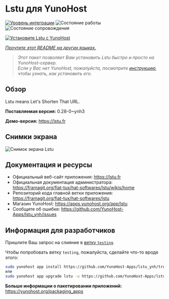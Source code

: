 <!--
Важно: этот README был автоматически сгенерирован <https://github.com/YunoHost/apps/tree/master/tools/readme_generator>
Он НЕ ДОЛЖЕН редактироваться вручную.
-->

# Lstu для YunoHost

[![Уровень интеграции](https://apps.yunohost.org/badge/integration/lstu)](https://ci-apps.yunohost.org/ci/apps/lstu/)
![Состояние работы](https://apps.yunohost.org/badge/state/lstu)
![Состояние сопровождения](https://apps.yunohost.org/badge/maintained/lstu)

[![Установите Lstu с YunoHost](https://install-app.yunohost.org/install-with-yunohost.svg)](https://install-app.yunohost.org/?app=lstu)

*[Прочтите этот README на других языках.](./ALL_README.md)*

> *Этот пакет позволяет Вам установить Lstu быстро и просто на YunoHost-сервер.*  
> *Если у Вас нет YunoHost, пожалуйста, посмотрите [инструкцию](https://yunohost.org/install), чтобы узнать, как установить его.*

## Обзор

Lstu means Let's Shorten That URL.


**Поставляемая версия:** 0.28-0~ynh3

**Демо-версия:** <https://lstu.fr>

## Снимки экрана

![Снимок экрана Lstu](./doc/screenshots/LSTU_screenshot.png)

## Документация и ресурсы

- Официальный веб-сайт приложения: <https://lstu.fr>
- Официальная документация администратора: <https://framagit.org/fiat-tux/hat-softwares/lstu/wikis/home>
- Репозиторий кода главной ветки приложения: <https://framagit.org/fiat-tux/hat-softwares/lstu>
- Магазин YunoHost: <https://apps.yunohost.org/app/lstu>
- Сообщите об ошибке: <https://github.com/YunoHost-Apps/lstu_ynh/issues>

## Информация для разработчиков

Пришлите Ваш запрос на слияние в [ветку `testing`](https://github.com/YunoHost-Apps/lstu_ynh/tree/testing).

Чтобы попробовать ветку `testing`, пожалуйста, сделайте что-то вроде этого:

```bash
sudo yunohost app install https://github.com/YunoHost-Apps/lstu_ynh/tree/testing --debug
или
sudo yunohost app upgrade lstu -u https://github.com/YunoHost-Apps/lstu_ynh/tree/testing --debug
```

**Больше информации о пакетировании приложений:** <https://yunohost.org/packaging_apps>
